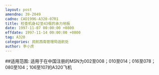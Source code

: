 ```yaml
---
layout: post
amendno: 39-2049
cadno: CAD1996-A320-07R1
title: 检查机身42至43框的承力地板
date: 1997-11-07 00:00:00 +0800
effdate: 1997-11-14 00:00:00 +0800
tag: A320
categories: 民航西南管理局适航处
author: 李小虎
---
```


##适用范围:
适用于在中国注册的MSN为002至008；010至014；016至078；080至104；106至107的A320飞机


